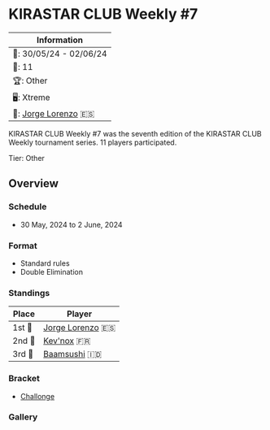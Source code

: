 # KIRASTAR CLUB Weekly #7

|Information|
|-|
|:calendar:: 30/05/24 - 02/06/24|
|:busts_in_silhouette:: 11|
|:trophy:: Other|
|:desktop_computer:: Xtreme|
|:1st_place_medal:: [Jorge Lorenzo](../../players/spanish/jorge.md) :es:|

KIRASTAR CLUB Weekly #7 was the seventh edition of the KIRASTAR CLUB Weekly tournament series. 11 players participated.

Tier: Other

## Overview

### Schedule
- 30 May, 2024 to 2 June, 2024

### Format
- Standard rules
- Double Elimination

### Standings

|Place|Player|
|-|-|
|1st :1st_place_medal:|[Jorge Lorenzo](../../players/spanish/jorge.md) :es:|
|2nd :2nd_place_medal:|[Kev'nox](../../players/french/kevnox.md) :fr:|
|3rd :3rd_place_medal:|[Baamsushi](../../players/indonesian/baamsushi.md) :indonesia:|

### Bracket
- [Challonge](https://challonge.com/at3t0u3s)

### Gallery